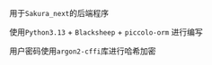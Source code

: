 用于`Sakura_next`的后端程序

使用`Python3.13` + `Blacksheep` + `piccolo-orm` 进行编写

用户密码使用`argon2-cffi`库进行哈希加密